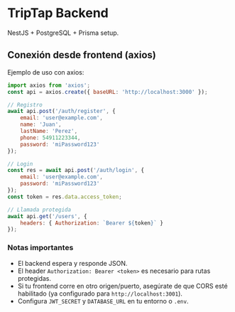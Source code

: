 # TripTap Backend

NestJS + PostgreSQL + Prisma setup.

## Conexión desde frontend (axios)

Ejemplo de uso con axios:

```js
import axios from 'axios';
const api = axios.create({ baseURL: 'http://localhost:3000' });

// Registro
await api.post('/auth/register', {
	email: 'user@example.com',
	name: 'Juan',
	lastName: 'Perez',
	phone: 54911223344,
	password: 'miPassword123'
});

// Login
const res = await api.post('/auth/login', {
	email: 'user@example.com',
	password: 'miPassword123'
});
const token = res.data.access_token;

// Llamada protegida
await api.get('/users', {
	headers: { Authorization: `Bearer ${token}` }
});
```

### Notas importantes
- El backend espera y responde JSON.
- El header `Authorization: Bearer <token>` es necesario para rutas protegidas.
- Si tu frontend corre en otro origen/puerto, asegúrate de que CORS esté habilitado (ya configurado para `http://localhost:3001`).
- Configura `JWT_SECRET` y `DATABASE_URL` en tu entorno o `.env`.
